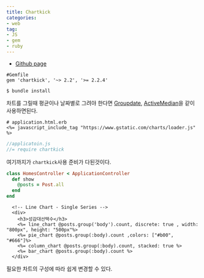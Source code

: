 ```yaml
---
title: Chartkick
categories:
- web
tag:
- JS
- gem
- ruby
---
```


- [Github page](https://github.com/ankane/chartkick)

```
#Gemfile
gem 'chartkick', '~> 2.2', '>= 2.2.4'
```
```
$ bundle install
```

차트를 그릴때 평균이나 날짜별로 그려야 한다면 [Groupdate](https://github.com/ankane/groupdate), [ActiveMedian](https://github.com/ankane/active_median)을 같이 사용하면된다.

```erb
# application.html.erb
<%= javascript_include_tag "https://www.gstatic.com/charts/loader.js" %>
```
```js
//applicatoin.js
//= require chartkick
```
여기까지가 `chartkick`사용 준비가 다된것이다.

```ruby
class HomesController < ApplicationController
  def show
  	@posts = Post.all
  end
end
```

```erb
  <!-- Line Chart - Single Series -->
  <div>
    <h3>성감대선택수</h3>
    <%= line_chart @posts.group('body').count, discrete: true , width: "800px", height: "500px"%>
    <%= pie_chart @posts.group(:body).count ,colors: ["#b00", "#666"]%>
    <%= column_chart @posts.group(:body).count, stacked: true %>
    <%= bar_chart @posts.group(:body).count %>
  </div>
```

필요한 차트의 구성에 따라 쉽게 변경할 수 있다.
